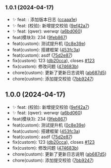 ## <small>1.0.1 (2024-04-17)</small>

- :sparkles: feat: : 添加版本日志 ([ccaaa1e](https://github.com/bingmada/my-vant/commit/ccaaa1e))
- :sparkles: feat: (校验): 新增提交校验 ([9ef42a7](https://github.com/bingmada/my-vant/commit/9ef42a7))
- :sparkles: feat: (qwer): werwqr ([a6bd060](https://github.com/bingmada/my-vant/commit/a6bd060))
- feat(模块3): 234 ([9feb867](https://github.com/bingmada/my-vant/commit/9feb867))
- feat(custom): 测试提升机 ([0c8e39e](https://github.com/bingmada/my-vant/commit/0c8e39e))
- feat(custom): 搭建框架 ([453fc3a](https://github.com/bingmada/my-vant/commit/453fc3a))
- feat(custom): asdf ([75d2e87](https://github.com/bingmada/my-vant/commit/75d2e87))
- fix(custom): 123 ([db20cca](https://github.com/bingmada/my-vant/commit/db20cca)), closes [#123](https://github.com/bingmada/my-vant/issues/123)
- fix(custom): 修改问题 ([474683b](https://github.com/bingmada/my-vant/commit/474683b))
- chore(custom): 更新了更新日志说明 ([ab687d5](https://github.com/bingmada/my-vant/commit/ab687d5))
- chore(custom): 添加提交校验 ([7bb9247](https://github.com/bingmada/my-vant/commit/7bb9247))

## 1.0.0 (2024-04-17)

- :sparkles: feat: (校验): 新增提交校验 ([9ef42a7](https://github.com/bingmada/my-vant/commit/9ef42a7))
- :sparkles: feat: (qwer): werwqr ([a6bd060](https://github.com/bingmada/my-vant/commit/a6bd060))
- feat(模块3): 234 ([9feb867](https://github.com/bingmada/my-vant/commit/9feb867))
- feat(custom): 测试提升机 ([0c8e39e](https://github.com/bingmada/my-vant/commit/0c8e39e))
- feat(custom): 搭建框架 ([453fc3a](https://github.com/bingmada/my-vant/commit/453fc3a))
- feat(custom): asdf ([75d2e87](https://github.com/bingmada/my-vant/commit/75d2e87))
- fix(custom): 123 ([db20cca](https://github.com/bingmada/my-vant/commit/db20cca)), closes [#123](https://github.com/bingmada/my-vant/issues/123)
- fix(custom): 修改问题 ([474683b](https://github.com/bingmada/my-vant/commit/474683b))
- chore(custom): 更新了更新日志说明 ([ab687d5](https://github.com/bingmada/my-vant/commit/ab687d5))
- chore(custom): 添加提交校验 ([7bb9247](https://github.com/bingmada/my-vant/commit/7bb9247))
